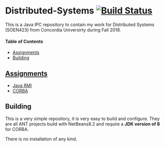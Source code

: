 # Distributed-Systems [![Build Status](https://travis-ci.com/prince-chrismc/Distributed-Systems.svg?branch=master)](https://travis-ci.com/prince-chrismc/Distributed-Systems)
This is a Java IPC repository to contain my work for Distributed Systems (SOEN423) from Concordia Universirty during Fall 2018.

#### Table of Contents
- [Assignments](#Assignments)
- [Building](#Building)
  
## [Assignments](https://github.com/prince-chrismc/Distributed-Systems/tree/master/Assignments)
- [Java RMI](https://github.com/prince-chrismc/Distributed-Systems/tree/master/Assignments/Java-Rmi)
- [CORBA](https://github.com/prince-chrismc/Distributed-Systems/tree/master/Assignments/Corba)

## Building
This is a very simple repository, it is very easy to build and configure. They are all ANT projects build with NetBeans8.2 and require a  **JDK version of 8** for CORBA.

There is no installation of any kind.
